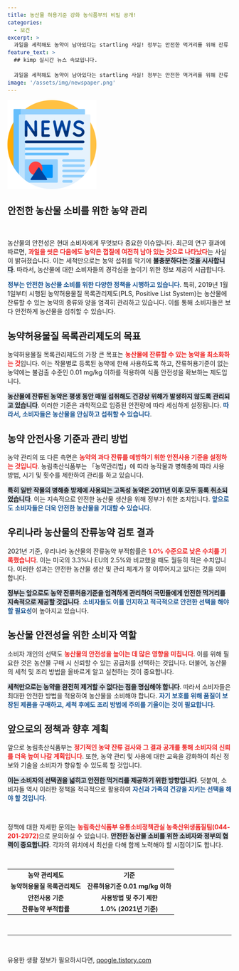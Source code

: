 ```yaml
---
title: 농산물 허용기준 강화 농식품부의 비밀 공개!
categories:
  - 보건
excerpt: >
  과일을 세척해도 농약이 남아있다는 startling 사실! 정부는 안전한 먹거리를 위해 잔류 농약 기준을 강화하였지만, 세척만으로는 불충분하다는 경고가 전해지고 있다. 클릭해서 자세한 내용을 확인하세요!
feature_text: >
  ## kimp 실시간 뉴스 속보입니다.

  과일을 세척해도 농약이 남아있다는 startling 사실! 정부는 안전한 먹거리를 위해 잔류 농약 기준을 강화하였지만, 세척만으로는 불충분하다는 경고가 전해지고 있다. 클릭해서 자세한 내용을 확인하세요!
image: '/assets/img/newspaper.png'
---
```


<p><img src="/assets/img/newspaper.png" alt="kimplant 속보" /></p>

<h2 data-ke-size="size26">안전한 농산물 소비를 위한 농약 관리</h2>

<p data-ke-size="size16">&nbsp;</p>

<p>농산물의 안전성은 현대 소비자에게 무엇보다 중요한 이슈입니다. 최근의 연구 결과에 따르면, <b><span style="color: #ee2323;">과일을 씻은 다음에도 농약은 껍질에 여전히 남아 있는 것으로 나타났다</span></b>는 사실이 밝혀졌습니다. 이는 세척만으로는 농약 섭취를 막기에 <b><span style="background-color: #21538527;">불충분하다는 것을 시사합니다</span></b>. 따라서, 농산물에 대한 소비자들의 경각심을 높이기 위한 정보 제공이 시급합니다. </p>

<p><b><span style="color: #1a5490;">정부는 안전한 농산물 소비를 위한 다양한 정책을 시행하고 있습니다</span></b>. 특히, 2019년 1월 1일부터 시행된 농약허용물질 목록관리제도(PLS, Positive List System)는 농산물에 잔류할 수 있는 농약의 종류와 양을 엄격히 관리하고 있습니다. 이를 통해 소비자들은 보다 안전하게 농산물을 섭취할 수 있습니다.</p>

<h2 data-ke-size="size26">농약허용물질 목록관리제도의 목표</h2>

<p>농약허용물질 목록관리제도의 가장 큰 목표는 <b><span style="color: #ee2323;">농산물에 잔류할 수 있는 농약을 최소화하는 것</span></b>입니다. 이는 작물별로 등록된 농약에 한해 사용하도록 하고, 잔류허용기준이 없는 농약에는 불검출 수준인 0.01 mg/kg 이하를 적용하여 식품 안전성을 확보하는 제도입니다. </p>

<p><b><span style="background-color: #21538527;">농산물에 잔류된 농약은 평생 동안 매일 섭취해도 건강상 위해가 발생하지 않도록 관리되고 있습니다</span></b>. 이러한 기준은 과학적으로 입증된 안전량에 따라 세심하게 설정됩니다. <b><span style="color: #1a5490;">따라서, 소비자들은 농산물을 안심하고 섭취할 수 있습니다</span></b>.</p>

<h2 data-ke-size="size26">농약 안전사용 기준과 관리 방법</h2>

<p>농약 관리의 또 다른 측면은 <b><span style="color: #ee2323;">농약의 과다 잔류를 예방하기 위한 안전사용 기준을 설정하는 것입니다</span></b>. 농림축산식품부는 「농약관리법」에 따라 농작물과 병해충에 따라 사용 방법, 시기 및 횟수를 제한하여 관리를 하고 있습니다. </p>

<p><b><span style="background-color: #21538527;">특히 일반 작물의 병해충 방제에 사용되는 고독성 농약은 2011년 이후 모두 등록 취소되었습니다</span></b>. 이는 지속적으로 안전한 농산물 생산을 위해 정부가 취한 조치입니다. <b><span style="color: #1a5490;">앞으로도 소비자들은 더욱 안전한 농산물을 기대할 수 있습니다</span></b>.</p>

<h2 data-ke-size="size26">우리나라 농산물의 잔류농약 검토 결과</h2>

<p>2021년 기준, 우리나라 농산물의 잔류농약 부적합률은 <b><span style="color: #ee2323;">1.0% 수준으로 낮은 수치를 기록했습니다</span></b>. 이는 미국의 3.3%나 EU의 2.5%와 비교했을 때도 월등히 적은 수치입니다. 이러한 성과는 안전한 농산물 생산 및 관리 체계가 잘 이루어지고 있다는 것을 의미합니다.</p>

<p><b><span style="background-color: #21538527;">정부는 앞으로도 농약 잔류허용기준을 엄격하게 관리하여 국민들에게 안전한 먹거리를 지속적으로 제공할 것입니다</span></b>. <b><span style="color: #1a5490;">소비자들도 이를 인지하고 적극적으로 안전한 선택을 해야 할 필요성</span></b>이 높아지고 있습니다.</p>

<h2 data-ke-size="size26">농산물 안전성을 위한 소비자 역할</h2>

<p>소비자 개인의 선택도 <b><span style="color: #ee2323;">농산물의 안전성을 높이는 데 많은 영향을 미칩니다</span></b>. 이를 위해 필요한 것은 농산물 구매 시 신뢰할 수 있는 공급처를 선택하는 것입니다. 더불어, 농산물의 세척 및 조리 방법을 올바르게 알고 실천하는 것이 중요합니다.</p>

<p><b><span style="background-color: #21538527;">세척만으로는 농약을 완전히 제거할 수 없다는 점을 명심해야 합니다</span></b>. 따라서 소비자들은 최대한 안전한 방법을 적용하여 농산물을 소비해야 합니다. <b><span style="color: #1a5490;">자기 보호를 위해 품질이 보장된 제품을 구매하고, 세척 후에도 조리 방법에 주의를 기울이는 것이 필요합니다</span></b>.</p>

<h2 data-ke-size="size26">앞으로의 정책과 향후 계획</h2>

<p>앞으로 농림축산식품부는 <b><span style="color: #ee2323;">정기적인 농약 잔류 검사와 그 결과 공개를 통해 소비자의 신뢰를 더욱 높여 나갈 계획입니다</span></b>. 또한, 농약 관리 및 사용에 대한 교육을 강화하여 최신 정보와 기술을 소비자가 향유할 수 있도록 할 것입니다.</p>

<p><b><span style="background-color: #21538527;">이는 소비자의 선택권을 넓히고 안전한 먹거리를 제공하기 위한 방향입니다</span></b>. 덧붙여, 소비자들 역시 이러한 정책을 적극적으로 활용하여 <b><span style="color: #1a5490;">자신과 가족의 건강을 지키는 선택을 해야 할 것입니다</span></b>.</p>

<p data-ke-size="size16">&nbsp;</p>

<p>정책에 대한 자세한 문의는 <b><span style="color: #ee2323;">농림축산식품부 유통소비정책관실 농축산위생품질팀(044-201-2972)</span></b>으로 문의하실 수 있습니다.  <b><span style="background-color: #21538527;">안전한 농산물 소비를 위한 소비자와 정부의 협력이 중요합니다</span></b>. 각자의 위치에서 최선을 다해 함께 노력해야 할 시점이기도 합니다. </p>

<p data-ke-size="size16">&nbsp;</p>

<table style="width: 100%; border-collapse: collapse;">
    <tr>
        <td style="text-align: center; height: 17px;"><b>농약 관리제도</b></td>
        <td style="text-align: center; height: 17px;"><b>기준</b></td>
    </tr>
    <tr>
        <td style="text-align: center; height: 17px;"><b>농약허용물질 목록관리제도</b></td>
        <td style="text-align: center; height: 17px;"><b>잔류허용기준 0.01 mg/kg 이하</b></td>
    </tr>
    <tr>
        <td style="text-align: center; height: 17px;"><b>안전사용 기준</b></td>
        <td style="text-align: center; height: 17px;"><b>사용방법 및 주기 제한</b></td>
    </tr>
    <tr>
        <td style="text-align: center; height: 17px;"><b>잔류농약 부적합률</b></td>
        <td style="text-align: center; height: 17px;"><b>1.0% (2021년 기준)</b></td>
    </tr>
</table>

<p data-ke-size="size16">&nbsp;</p>

<hr />

<p data-ke-size="size16">&nbsp;</p>
유용한 생활 정보가 필요하시다면, <a href="https://qoogle.tistory.com" rel="dofollow">qoogle.tistory.com</a>


